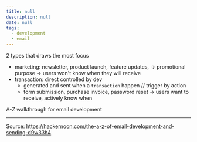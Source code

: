 ```yaml
---
title: null
description: null
date: null
tags:
  - development
  - email
---
```


2 types that draws the most focus

- marketing: newsletter, product launch, feature updates,
  -> promotional purpose
  -> users won't know when they will receive
- transaction: direct controlled by dev
  - generated and sent when a `transaction` happen // trigger by action
  - form submission, purchase invoice, password reset
    -> users want to receive, actively know when

A-Z walkthrough for email development

---

Source: https://hackernoon.com/the-a-z-of-email-development-and-sending-d9w33h4
